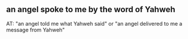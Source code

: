## an angel spoke to me by the word of Yahweh ##

AT: "an angel told me what Yahweh said" or "an angel delivered to me a message from Yahweh"